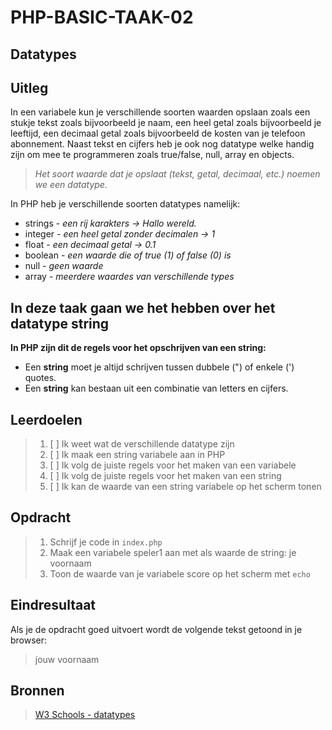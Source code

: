# PHP-BASIC-TAAK-02
## Datatypes
## Uitleg
In een variabele kun je verschillende soorten waarden opslaan zoals een stukje tekst zoals bijvoorbeeld je naam, een heel getal zoals bijvoorbeeld je leeftijd, een decimaal getal zoals bijvoorbeeld de kosten van je telefoon abonnement. Naast tekst en cijfers heb je ook nog datatype welke handig zijn om mee te programmeren zoals true/false, null, array en objects.
>
>_Het soort waarde dat je opslaat (tekst, getal, decimaal, etc.) noemen we een datatype._
>
In PHP heb je verschillende soorten datatypes namelijk:
* strings - _een rij karakters -> Hallo wereld._
* integer - _een heel getal zonder decimalen -> 1_
* float - _een decimaal getal -> 0.1_
* boolean - _een waarde die of true (1) of false (0) is_
* null - _geen waarde_
* array - _meerdere waardes van verschillende types_

## In deze taak gaan we het hebben over het datatype string

**In PHP zijn dit de regels voor het opschrijven van een string:**
* Een **string** moet je altijd schrijven tussen dubbele (") of enkele (') quotes. 
* Een **string** kan bestaan uit een combinatie van letters en cijfers.

## Leerdoelen
>1. [ ] Ik weet wat de verschillende datatype zijn
>2. [ ] Ik maak een string variabele aan in PHP
>3. [ ] Ik volg de juiste regels voor het maken van een variabele 
>4. [ ] Ik volg de juiste regels voor het maken van een string
>4. [ ] Ik kan de waarde van een string variabele op het scherm tonen

## Opdracht

>1. Schrijf je code in `index.php`
>2. Maak een variabele speler1 aan met als waarde de string: je voornaam
>3. Toon de waarde van je variabele score op het scherm met `echo`

## Eindresultaat
Als je de opdracht goed uitvoert wordt de volgende tekst getoond in je browser: 
>jouw voornaam  

## Bronnen
>[W3 Schools - datatypes](https://www.w3schools.com/PHP/php_datatypes.asp)